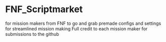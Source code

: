 # FNF_Scriptmarket
for mission makers from FNF to go and grab premade configs and settings for streamlined mission making
Full credit to each mission maker for submissions to the github
